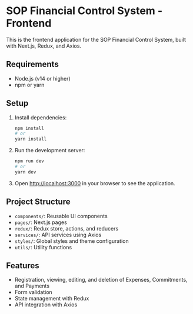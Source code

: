 # SOP Financial Control System - Frontend

This is the frontend application for the SOP Financial Control System, built with Next.js, Redux, and Axios.

## Requirements

- Node.js (v14 or higher)
- npm or yarn

## Setup

1. Install dependencies:
   ```bash
   npm install
   # or
   yarn install
   ```

2. Run the development server:
   ```bash
   npm run dev
   # or
   yarn dev
   ```

3. Open [http://localhost:3000](http://localhost:3000) in your browser to see the application.

## Project Structure

- `components/`: Reusable UI components
- `pages/`: Next.js pages
- `redux/`: Redux store, actions, and reducers
- `services/`: API services using Axios
- `styles/`: Global styles and theme configuration
- `utils/`: Utility functions

## Features

- Registration, viewing, editing, and deletion of Expenses, Commitments, and Payments
- Form validation
- State management with Redux
- API integration with Axios